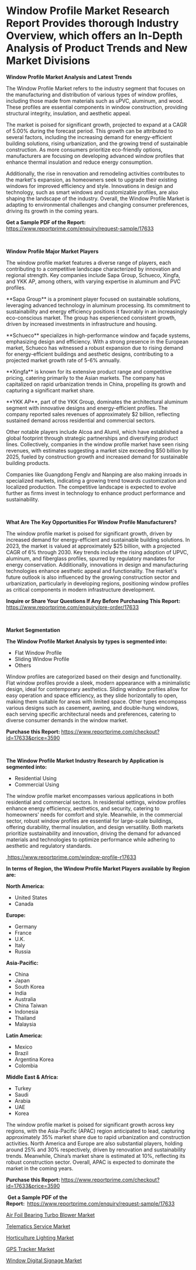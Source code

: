 <p><h1>Window Profile Market Research Report Provides thorough Industry Overview, which offers an In-Depth Analysis of Product Trends and New Market Divisions</h1></p><p><strong>Window Profile Market Analysis and Latest Trends</strong></p>
<p><p>The Window Profile Market refers to the industry segment that focuses on the manufacturing and distribution of various types of window profiles, including those made from materials such as uPVC, aluminum, and wood. These profiles are essential components in window construction, providing structural integrity, insulation, and aesthetic appeal.</p><p>The market is poised for significant growth, projected to expand at a CAGR of 5.00% during the forecast period. This growth can be attributed to several factors, including the increasing demand for energy-efficient building solutions, rising urbanization, and the growing trend of sustainable construction. As more consumers prioritize eco-friendly options, manufacturers are focusing on developing advanced window profiles that enhance thermal insulation and reduce energy consumption.</p><p>Additionally, the rise in renovation and remodeling activities contributes to the market's expansion, as homeowners seek to upgrade their existing windows for improved efficiency and style. Innovations in design and technology, such as smart windows and customizable profiles, are also shaping the landscape of the industry. Overall, the Window Profile Market is adapting to environmental challenges and changing consumer preferences, driving its growth in the coming years.</p></p>
<p><strong>Get a Sample PDF of the Report:&nbsp;</strong> <a href="https://www.reportprime.com/enquiry/request-sample/17633?utm_campaign=83&utm_medium=2&utm_source=Github&utm_content=ia&utm_term=19112024&utm_id=window-profile">https://www.reportprime.com/enquiry/request-sample/17633</a></p>
<p>&nbsp;</p>
<p><strong>Window Profile Major Market Players</strong></p>
<p><p>The window profile market features a diverse range of players, each contributing to a competitive landscape characterized by innovation and regional strength. Key companies include Sapa Group, Schueco, Xingfa, and YKK AP, among others, with varying expertise in aluminum and PVC profiles.</p><p>**Sapa Group** is a prominent player focused on sustainable solutions, leveraging advanced technology in aluminum processing. Its commitment to sustainability and energy efficiency positions it favorably in an increasingly eco-conscious market. The group has experienced consistent growth, driven by increased investments in infrastructure and housing.</p><p>**Schueco** specializes in high-performance window and façade systems, emphasizing design and efficiency. With a strong presence in the European market, Schueco has witnessed a robust expansion due to rising demand for energy-efficient buildings and aesthetic designs, contributing to a projected market growth rate of 5-6% annually.</p><p>**Xingfa** is known for its extensive product range and competitive pricing, catering primarily to the Asian markets. The company has capitalized on rapid urbanization trends in China, propelling its growth and capturing a significant market share.</p><p>**YKK AP**, part of the YKK Group, dominates the architectural aluminum segment with innovative designs and energy-efficient profiles. The company reported sales revenues of approximately $2 billion, reflecting sustained demand across residential and commercial sectors.</p><p>Other notable players include Alcoa and Alumil, which have established a global footprint through strategic partnerships and diversifying product lines. Collectively, companies in the window profile market have seen rising revenues, with estimates suggesting a market size exceeding $50 billion by 2025, fueled by construction growth and increased demand for sustainable building products. </p><p>Companies like Guangdong Fenglv and Nanping are also making inroads in specialized markets, indicating a growing trend towards customization and localized production. The competitive landscape is expected to evolve further as firms invest in technology to enhance product performance and sustainability.</p></p>
<p>&nbsp;</p>
<p><strong>What Are The Key Opportunities For Window Profile Manufacturers?</strong></p>
<p><p>The window profile market is poised for significant growth, driven by increased demand for energy-efficient and sustainable building solutions. In 2023, the market is valued at approximately $25 billion, with a projected CAGR of 6% through 2030. Key trends include the rising adoption of UPVC, aluminum, and fiberglass profiles, spurred by regulatory mandates for energy conservation. Additionally, innovations in design and manufacturing technologies enhance aesthetic appeal and functionality. The market's future outlook is also influenced by the growing construction sector and urbanization, particularly in developing regions, positioning window profiles as critical components in modern infrastructure development.</p></p>
<p><strong>Inquire or Share Your Questions If Any Before Purchasing This Report:</strong> <a href="https://www.reportprime.com/enquiry/pre-order/17633?utm_campaign=83&utm_medium=2&utm_source=Github&utm_content=ia&utm_term=19112024&utm_id=window-profile">https://www.reportprime.com/enquiry/pre-order/17633</a></p>
<p>&nbsp;</p>
<p><strong>Market Segmentation</strong></p>
<p><strong>The Window Profile Market Analysis by types is segmented into:</strong></p>
<p><ul><li>Flat Window Profile</li><li>Sliding Window Profile</li><li>Others</li></ul></p>
<p><p>Window profiles are categorized based on their design and functionality. Flat window profiles provide a sleek, modern appearance with a minimalistic design, ideal for contemporary aesthetics. Sliding window profiles allow for easy operation and space efficiency, as they slide horizontally to open, making them suitable for areas with limited space. Other types encompass various designs such as casement, awning, and double-hung windows, each serving specific architectural needs and preferences, catering to diverse consumer demands in the window market.</p></p>
<p><strong>Purchase this Report:&nbsp;</strong><a href="https://www.reportprime.com/checkout?id=17633&price=3590&utm_campaign=83&utm_medium=2&utm_source=Github&utm_content=ia&utm_term=19112024&utm_id=window-profile">https://www.reportprime.com/checkout?id=17633&price=3590</a></p>
<p>&nbsp;</p>
<p><strong>The Window Profile Market Industry Research by Application is segmented into:</strong></p>
<p><ul><li>Residential Using</li><li>Commercial Using</li></ul></p>
<p><p>The window profile market encompasses various applications in both residential and commercial sectors. In residential settings, window profiles enhance energy efficiency, aesthetics, and security, catering to homeowners' needs for comfort and style. Meanwhile, in the commercial sector, robust window profiles are essential for large-scale buildings, offering durability, thermal insulation, and design versatility. Both markets prioritize sustainability and innovation, driving the demand for advanced materials and technologies to optimize performance while adhering to aesthetic and regulatory standards.</p></p>
<p><a href="https://www.reportprime.com/window-profile-r17633?utm_campaign=83&utm_medium=2&utm_source=Github&utm_content=ia&utm_term=19112024&utm_id=window-profile">&nbsp;https://www.reportprime.com/window-profile-r17633</a></p>
<p><strong>In terms of Region, the Window Profile Market Players available by Region are:</strong></p>
<p>
    <p> <strong> North America: </strong>
        <ul>
            <li>United States</li>
            <li>Canada</li>
        </ul>
        </p> 
    <p> <strong> Europe: </strong>
        <ul>
            <li>Germany</li>
            <li>France</li>
            <li>U.K.</li>
            <li>Italy</li>
            <li>Russia</li>
        </ul>
        </p> 
    <p> <strong> Asia-Pacific: </strong>
        <ul>
            <li>China</li>
            <li>Japan</li>
            <li>South Korea</li>
            <li>India</li>
            <li>Australia</li>
            <li>China Taiwan</li>
            <li>Indonesia</li>
            <li>Thailand</li>
            <li>Malaysia</li>
        </ul>
        </p> 
    <p> <strong> Latin America: </strong>
        <ul>
            <li>Mexico</li>
            <li>Brazil</li>
            <li>Argentina Korea</li>
            <li>Colombia</li>
        </ul>
        </p> 
    <p> <strong> Middle East & Africa: </strong>
        <ul>
            <li>Turkey</li>
            <li>Saudi</li>
            <li>Arabia</li>
            <li>UAE</li>
            <li>Korea</li>
        </ul>
    </p>
    </p>
<p><p>The window profile market is poised for significant growth across key regions, with the Asia-Pacific (APAC) region anticipated to lead, capturing approximately 35% market share due to rapid urbanization and construction activities. North America and Europe are also substantial players, holding around 25% and 30% respectively, driven by renovation and sustainability trends. Meanwhile, China’s market share is estimated at 10%, reflecting its robust construction sector. Overall, APAC is expected to dominate the market in the coming years.</p></p>
<p><strong>Purchase this Report: </strong><a href="https://www.reportprime.com/checkout?id=17633&price=3590&utm_campaign=83&utm_medium=2&utm_source=Github&utm_content=ia&utm_term=19112024&utm_id=window-profile">https://www.reportprime.com/checkout?id=17633&price=3590</a></p>
<p>&nbsp;<strong>Get a Sample PDF of the Report:&nbsp;&nbsp;</strong><a href="https://www.reportprime.com/enquiry/request-sample/17633?utm_campaign=83&utm_medium=2&utm_source=Github&utm_content=ia&utm_term=19112024&utm_id=window-profile">https://www.reportprime.com/enquiry/request-sample/17633</a></p>
<p><strong></strong></p>
<p><p><a href="https://issuu.com/reportprime-2/docs/air-foil-bearing-turbo-blower-marke_680817df8db53d?utm_campaign=83&utm_medium=2&utm_source=Github&utm_content=ia&utm_term=19112024&utm_id=window-profile">Air Foil Bearing Turbo Blower Market</a></p><p><a href="https://issuu.com/reportprime-2/docs/telematics-service-market-size-2030_b70ee8b832e132?utm_campaign=83&utm_medium=2&utm_source=Github&utm_content=ia&utm_term=19112024&utm_id=window-profile">Telematics Service Market</a></p><p><a href="https://www.linkedin.com/pulse/booming-horticulture-lighting-market-sector-analysis-growth-projections-zf4wf?utm_campaign=83&utm_medium=2&utm_source=Github&utm_content=ia&utm_term=19112024&utm_id=window-profile">Horticulture Lighting Market</a></p><p><a href="https://www.linkedin.com/pulse/gps-tracker-market-maturity-analysis-regional-disparities-nxy5e?utm_campaign=83&utm_medium=2&utm_source=Github&utm_content=ia&utm_term=19112024&utm_id=window-profile">GPS Tracker Market</a></p><p><a href="https://github.com/mharielmesa/Market-Research-Report-List-5/blob/main/window-digital-signage-market.md?utm_campaign=83&utm_medium=2&utm_source=Github&utm_content=ia&utm_term=19112024&utm_id=window-profile">Window Digital Signage Market</a></p></p>